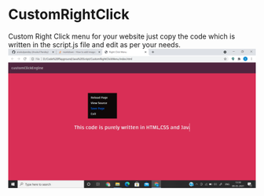 # CustomRightClick
Custom Right Click menu for your website just copy the code which is written in the script.js file and edit as per your needs.
![Screenshot](screenshot.png)
